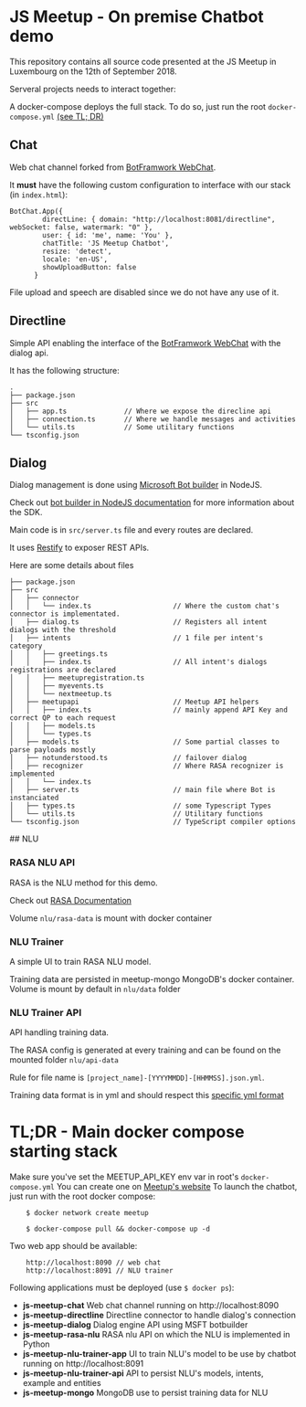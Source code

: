 # JS Meetup - On premise Chatbot demo

This repository contains all source code presented at the JS Meetup in Luxembourg on the 12th of September 2018.

Serveral projects needs to interact together:


A docker-compose deploys the full stack. To do so, just run the root ```docker-compose.yml``` [(see TL; DR)](#tldr)


## <a name=chat></a> Chat 

Web chat channel forked from [BotFramwork WebChat](https://github.com/Microsoft/BotFramework-WebChat).

It **must** have the following custom configuration to interface with our stack (in ```index.html```):

```
BotChat.App({
        directLine: { domain: "http://localhost:8081/directline", webSocket: false, watermark: "0" },
        user: { id: 'me', name: 'You' },
        chatTitle: 'JS Meetup Chatbot',
        resize: 'detect',
        locale: 'en-US',
        showUploadButton: false
      }
```

File upload and speech are disabled since we do not have any use of it.


## Directline

Simple API enabling the interface of the [BotFramwork WebChat](https://github.com/Microsoft/BotFramework-WebChat) with the
dialog api.

It has the following structure:
```
.
├── package.json
├── src
│   ├── app.ts              // Where we expose the direcline api
│   ├── connection.ts       // Where we handle messages and activities
│   └── utils.ts            // Some utilitary functions
└── tsconfig.json
```

## Dialog

Dialog management is done using [Microsoft Bot builder](https://github.com/Microsoft/BotBuilder) in NodeJS.

Check out [bot builder in NodeJS documentation](https://docs.microsoft.com/en-us/azure/bot-service/nodejs/bot-builder-nodejs-overview?view=azure-bot-service-3.0) for more information about the SDK.

Main code is in ```src/server.ts``` file and every routes are declared.

It uses [Restify](http://restify.com/) to exposer REST APIs.


Here are some details about files
```
├── package.json
├── src
│   ├── connector
│   │   └── index.ts                    // Where the custom chat's connector is implementated.
│   ├── dialog.ts                       // Registers all intent dialogs with the threshold
│   ├── intents                         // 1 file per intent's category
│   │   ├── greetings.ts               
│   │   ├── index.ts                    // All intent's dialogs registrations are declared
│   │   ├── meetupregistration.ts
│   │   ├── myevents.ts
│   │   └── nextmeetup.ts
│   ├── meetupapi                       // Meetup API helpers
│   │   ├── index.ts                    // mainly append API Key and correct QP to each request
│   │   ├── models.ts
│   │   └── types.ts
│   ├── models.ts                       // Some partial classes to parse payloads mostly
│   ├── notunderstood.ts                // failover dialog
│   ├── recognizer                      // Where RASA recognizer is implemented
│   │   └── index.ts
│   ├── server.ts                       // main file where Bot is instanciated
│   ├── types.ts                        // some Typescript Types
│   └── utils.ts                        // Utilitary functions
└── tsconfig.json                       // TypeScript compiler options
```

## NLU

### RASA NLU API

RASA is the NLU method for this demo. 

Check out [RASA Documentation](https://rasa.com/docs/nlu/)

Volume ```nlu/rasa-data``` is mount with docker container

### NLU Trainer

A simple UI to train RASA NLU model.

Training data are persisted in meetup-mongo MongoDB's docker container. Volume is mount by default
in ```nlu/data``` folder

### NLU Trainer API

API handling training data.

The RASA config is generated at every training and can be found on the mounted folder ```nlu/api-data```

Rule for file name is ```[project_name]-[YYYYMMDD]-[HHMMSS].json.yml```.

Training data format is in yml and should respect this [specific yml format](https://rasa.com/docs/nlu/dataformat/)


# <a name="tldr"></a> TL;DR - Main docker compose starting stack

Make sure you've set the MEETUP_API_KEY env var in root's ```docker-compose.yml```
You can create one on [Meetup's website](https://secure.meetup.com/meetup_api/key/)
To launch the chatbot, just run with the root docker compose:

```
    $ docker network create meetup
    
    $ docker-compose pull && docker-compose up -d
```

Two web app should be available:
```
    http://localhost:8090 // web chat
    http://localhost:8091 // NLU trainer
```

Following applications must be deployed (use ```$ docker ps```):
- **js-meetup-chat**                 Web chat channel running on http://localhost:8090
- **js-meetup-directline**           Directline connector to handle dialog's connection
- **js-meetup-dialog**               Dialog engine API using MSFT botbuilder
- **js-meetup-rasa-nlu**             RASA nlu API on which the NLU is implemented in Python
- **js-meetup-nlu-trainer-app**             UI to train NLU's model to be use by chatbot running on http://localhost:8091
- **js-meetup-nlu-trainer-api**             API to persist NLU's models, intents, example and entities
- **js-meetup-mongo**                MongoDB use to persist training data for NLU
